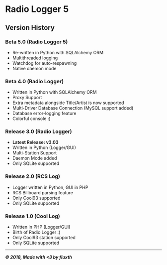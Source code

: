 # Radio Logger 5

## Version History
### Beta 5.0 (Radio Logger 5)
- Re-written in Python with SQLAlchemy ORM
- Multithreaded logging
- Watchdog for auto-respawning
- Native daemon mode

### Beta 4.0 (Radio Logger)
- Written in Python with SQLAlchemy ORM
- Proxy Support
- Extra metadata alongside Title/Artist is now supported
- Multi-Driver Database Connection (MySQL support added)
- Database error-logging feature
- Colorful console :)

### Release 3.0 (Radio Logger)
- __Latest Release: v3.03__
- Written in Python (Logger/GUI)
- Multi-Station Support
- Daemon Mode added
- Only SQLite supported

### Release 2.0 (RCS Log)
- Logger written in Python, GUI in PHP
- RCS Billboard parsing feature
- Only Cool93 supported
- Only SQLite supported

### Release 1.0 (Cool Log)
- Written in PHP (Logger/GUI)
- Birth of Radio Logger :)
- Only Cool93 station supported
- Only SQLite supported

-----
___&copy; 2018, Made with <3 by fluxth___
